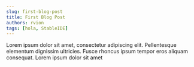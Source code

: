 ```yaml
---
slug: first-blog-post
title: First Blog Post
authors: rvion
tags: [hola, StableIDE]
---
```


Lorem ipsum dolor sit amet, consectetur adipiscing elit. Pellentesque elementum dignissim ultricies. Fusce rhoncus ipsum tempor eros aliquam consequat. Lorem ipsum dolor sit amet
